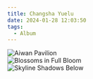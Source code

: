 ```yaml
---
title: Changsha Yuelu
date: 2024-01-28 12:03:50
tags:
  - Album
---
```

![Aiwan Pavilion](https://cx-onedrive.pages.dev/api/raw?path=/Album/长沙/DSC01999.jpg)  
![Blossoms in Full Bloom](https://cx-onedrive.pages.dev/api/raw?path=/Album/长沙/DSC01904.jpg)  
![Skyline Shadows Below](https://cx-onedrive.pages.dev/api/raw?path=/Album/长沙/DSC01960.jpg)
